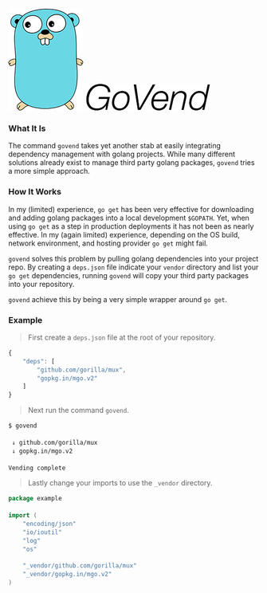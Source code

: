 ![Golang Gopher](./images/small-gopher.png) ![GoVend](./images/govend.png)

### What It Is

The command `govend` takes yet another stab at easily integrating dependency management with golang projects. While many different solutions already exist to manage third party golang packages, `govend` tries a more simple approach.

### How It Works

In my (limited) experience, `go get` has been very effective for downloading and adding golang packages into a local development `$GOPATH`. Yet, when using `go get` as a step in production deployments it has not been as nearly effective. In my (again limited) experience, depending on the OS build, network environment, and hosting provider `go get` might fail.

`govend` solves this problem by pulling golang dependencies into your project repo. By creating a `deps.json` file indicate your `vendor` directory and list your `go get` dependencies, running `govend` will copy your third party packages into your repository.

`govend` achieve this by being a very simple wrapper around `go get`.

### Example

> First create a `deps.json` file at the root of your repository.

```javascript
{
    "deps": [
        "github.com/gorilla/mux",
        "gopkg.in/mgo.v2"
    ]
}
```

> Next run the command `govend`.

```bash
$ govend

 ↓ github.com/gorilla/mux
 ↓ gopkg.in/mgo.v2

Vending complete
```

> Lastly change your imports to use the `_vendor` directory.

```go
package example

import (
	"encoding/json"
	"io/ioutil"
	"log"
	"os"

	"_vendor/github.com/gorilla/mux"
	"_vendor/gopkg.in/mgo.v2"
)
```
